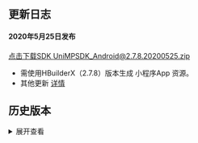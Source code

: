 ## 更新日志
#### 2020年5月25日发布
[点击下载SDK UniMPSDK_Android@2.7.8.20200525.zip](http://download.dcloud.net.cn/unimpsdk/UniMPSDK_Android@2.7.8.20200525.zip)
+ 需使用HBuilderX（2.7.8）版本生成 小程序App 资源。
+ 其他更新 [详情](https://update.dcloud.net.cn/hbuilderx/changelog/2.7.8.20200525-alpha.html)


## 历史版本
<details>
<summary>展开查看</summary>

百度网盘链接: [https://pan.baidu.com/s/1Gb19IMm2ihRA0u4MNzCT4Q](https://pan.baidu.com/s/1Gb19IMm2ihRA0u4MNzCT4Q) 提取码: hnug
